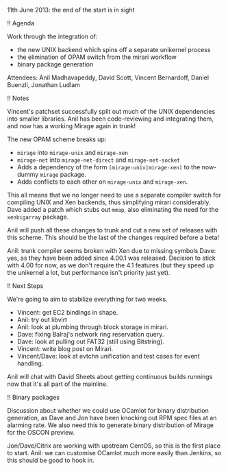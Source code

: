 11th June 2013: the end of the start is in sight

!! Agenda

Work through the integration of:

* the new UNIX backend which spins off a separate unikernel process
* the elimination of OPAM switch from the mirari workflow
* binary package generation

Attendees: Anil Madhavapeddy, David Scott, Vincent Bernardoff, Daniel Buenzli, Jonathan Ludlam

!! Notes

Vincent's patchset successfully split out much of the UNIX dependencies into
smaller libraries.  Anil has been code-reviewing and integrating them, and now
has a working Mirage again in trunk!  

The new OPAM scheme breaks up:

* `mirage` into `mirage-unix` and `mirage-xen`
* `mirage-net` into `mirage-net-direct` and `mirage-net-socket`
* Adds a dependency of the form `(mirage-unix|mirage-xen)` to the now-dummy `mirage` package.
* Adds conflicts to each other on `mirage-unix` and `mirage-xen`.

This all means that we no longer need to use a separate compiler switch for
compiling UNIX and Xen backends, thus simplifying mirari considerably.  Dave
added a patch which stubs out `mmap`, also eliminating the need for the
`xenbigarray` package.

Anil will push all these changes to trunk and cut a new set of releases with this
scheme.  This should be the last of the changes required before a beta!

Anil: trunk compiler seems broken with Xen due to missing symbols Dave: yes, as
they have been added since 4.00.1 was released.  Decision to stick with 4.00
for now, as we don't require the 4.1 features (but they speed up the unikernel
a lot, but performance isn't priority just yet).

!! Next Steps

We're going to aim to stabilize everything for two weeks.

* Vincent: get EC2 bindings in shape.
* Anil: try out libvirt
* Anil: look at plumbing through block storage in mirari.
* Dave: fixing Balraj's network ring reservation query.
* Dave: look at pulling out FAT32 (still using Bitstring).
* Vincent: write blog post on Mirari.
* Vincent/Dave: look at evtchn unification and test cases for event handling.

Anil will chat with David Sheets about getting continuous builds runnings now
that it's all part of the mainline.

!! Binary packages

Discussion about whether we could use OCamlot for binary distribution
generation, as Dave and Jon have been knocking out RPM spec files at an
alarming rate.  We also need this to generate binary distribution of Mirage for
the OSCON preview.

Jon/Dave/Citrix are working with upstream CentOS, so this is the first place to start. 
Anil: we can customise OCamlot much more easily than Jenkins, so this should be good to hook in.
